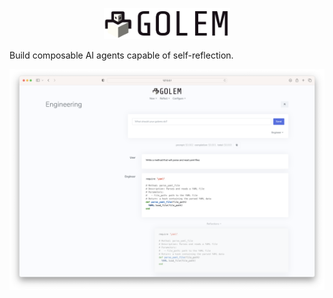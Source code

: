 <p align="center">
<img src="app/assets/images/logo.png" width="40%">
</p>

Build composable AI agents capable of self-reflection.

![Alt text](doc/images/reflection.png)